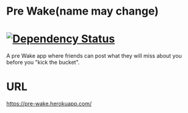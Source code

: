 Pre Wake(name may change)
==========
[![Dependency Status](https://gemnasium.com/MitchellSH/Pre-Wake.svg)](https://gemnasium.com/MitchellSH/Pre-Wake)
==========

A pre Wake app where friends can post what they will miss about you before you "kick the bucket".

URL
==========

https://pre-wake.herokuapp.com/
